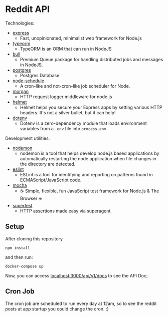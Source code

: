 # Reddit API

Technologies:

- [express](https://expressjs.com/pt-br/)
  - Fast, unopinionated, minimalist web framework for Node.js
- [typeorm](https://typeorm.io/)
  - TypeORM is an ORM that can run in NodeJS
- [bull](https://github.com/OptimalBits/bull)
  - Premium Queue package for handling distributed jobs and messages in NodeJS.
- [postgres](https://www.postgresql.org/)
  - Postgres Database
- [node-schedule](https://github.com/node-schedule/node-schedule)
  - A cron-like and not-cron-like job scheduler for Node.
- [morgan](https://www.npmjs.com/package/morgan)
  - HTTP request logger middleware for node.js
- [helmet](https://www.npmjs.com/package/helmet)
  - Helmet helps you secure your Express apps by setting various HTTP headers. It's not a silver bullet, but it can help!
- [dotenv](https://www.npmjs.com/package/dotenv)
  - Dotenv is a zero-dependency module that loads environment variables from a `.env` file into `process.env`

Development utilities:

- [nodemon](https://www.npmjs.com/package/nodemon)
  - nodemon is a tool that helps develop node.js based applications by automatically restarting the node application when file changes in the directory are detected.
- [eslint](https://www.npmjs.com/package/eslint)
  - ESLint is a tool for identifying and reporting on patterns found in ECMAScript/JavaScript code.
- [mocha](https://www.npmjs.com/package/mocha)
  - ☕️ Simple, flexible, fun JavaScript test framework for Node.js & The Browser ☕️
- [supertest](https://www.npmjs.com/package/supertest)
  - HTTP assertions made easy via superagent.

## Setup

After cloning this repository

```
npm install
```

and then run:

```
docker-compose up
```

Now, you can access [localhost:3000/api/v1/docs](localhost:3000/api/v1/docs) to see the API Doc;

## Cron Job

The cron job are scheduled to run every day at 12am, so to see the reddit posts at app startup you could change the cron. :)
